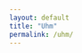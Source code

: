 ```yaml
---
layout: default
title: "Uhm"
permalink: /uhm/
---
```


<script src="https://d3js.org/d3.v6.min.js" defer></script>
<script src="https://d3js.org/d3-scale.v3.min.js" defer></script>
<script src="app.js" defer></script>

<div class="chart" id="age_read_mean"></div>
<div class="chart" id="age_read_hist"></div>
